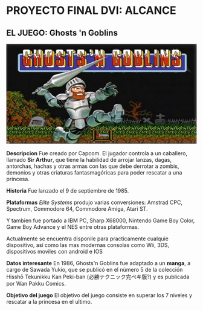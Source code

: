 # PROYECTO FINAL DVI: ALCANCE

## EL JUEGO: Ghosts 'n Goblins
![Logo](/md/ghost-and-goblins.jpg)

**Descripcion**
Fue creado por Capcom.
El jugador controla a un caballero, llamado **Sir Arthur**, que tiene la habilidad de arrojar lanzas, dagas, antorchas, hachas y otras armas con las que debe derrotar a zombis, demonios y otras criaturas fantasmagóricas para poder rescatar a una princesa.

**Historia** 
Fue lanzado el 9 de septiembre de 1985.

**Plataformas**
*Elite Systems* produjo varias conversiones:
Amstrad CPC, Spectrum, Commodore 64, Commodore Amiga, Atari ST.

Y tambien fue portado a IBM PC, Sharp X68000, Nintendo Game Boy Color, Game Boy Advance y el NES entre otras plataformas.

Actualmente se encuentra disponile para practicamente cualquie dispositivo, así como las mas modernas consolas como Wii, 3DS, dispositivos moviles con android e IOS

**Datos interesante**
En 1986, Ghosts'n Goblins fue adaptado a un **manga**, a cargo de Sawada Yukio, que se publicó en el número 5 de la colección Hisshō Tekunikku Kan Peki-ban (必勝テクニック完ペキ版?) y es publicada por Wan Pakku Comics.



**Objetivo del juego**
El objetivo del juego consiste en superar los 7 niveles y rescatar a la princesa en el ultimo.

